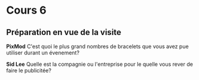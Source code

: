 # Cours 6
## Préparation en vue de la visite
**PixMod**
C'est quoi le plus grand nombres de bracelets que vous avez pue utiliser durant un évenement?

**Sid Lee**
Quelle est la compagnie ou l'entreprise pour le quelle vous rever de faire le publicitée?


